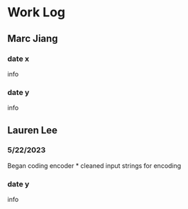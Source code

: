 # Work Log

## Marc Jiang

### date x

info

### date y

info


## Lauren Lee

### 5/22/2023

Began coding encoder
    * cleaned input strings for encoding

### date y

info
